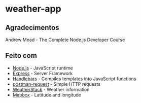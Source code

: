 # weather-app

## Agradecimentos

Andrew Mead - The Complete Node.js Developer Course

## Feito com

- [Node.js](https://nodejs.org/en/) - JavaScript runtime
- [Express](https://expressjs.com/) - Server Framework
- [Handlebars](https://handlebarsjs.com) - Compiles templates into JavaScript functions
- [postman-request](https://www.npmjs.com/package/postman-request) - Simple HTTP requests
- [WeatherStack](https://weatherstack.com) - Weather information
- [Mapbox](https://www.mapbox.com) - Latitude and longitude
